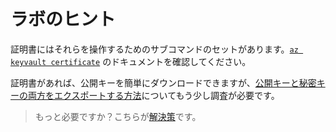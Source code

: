 # ラボのヒント

証明書にはそれらを操作するためのサブコマンドのセットがあります。[`az keyvault certificate`](https://docs.microsoft.com/ja-jp/cli/azure/keyvault/certificate?view=azure-cli-latest) のドキュメントを確認してください。

証明書があれば、公開キーを簡単にダウンロードできますが、[公開キーと秘密キーの両方をエクスポートする方法](https://docs.microsoft.com/ja-jp/azure/key-vault/certificates/how-to-export-certificate?tabs=azure-cli)についてもう少し調査が必要です。

> もっと必要ですか？こちらが[解決策](solution_jp.md)です。
